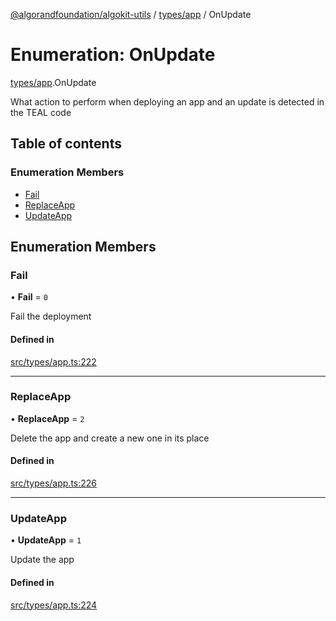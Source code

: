 [@algorandfoundation/algokit-utils](../README.md) / [types/app](../modules/types_app.md) / OnUpdate

# Enumeration: OnUpdate

[types/app](../modules/types_app.md).OnUpdate

What action to perform when deploying an app and an update is detected in the TEAL code

## Table of contents

### Enumeration Members

- [Fail](types_app.OnUpdate.md#fail)
- [ReplaceApp](types_app.OnUpdate.md#replaceapp)
- [UpdateApp](types_app.OnUpdate.md#updateapp)

## Enumeration Members

### Fail

• **Fail** = ``0``

Fail the deployment

#### Defined in

[src/types/app.ts:222](https://github.com/algorandfoundation/algokit-utils-ts/blob/main/src/types/app.ts#L222)

___

### ReplaceApp

• **ReplaceApp** = ``2``

Delete the app and create a new one in its place

#### Defined in

[src/types/app.ts:226](https://github.com/algorandfoundation/algokit-utils-ts/blob/main/src/types/app.ts#L226)

___

### UpdateApp

• **UpdateApp** = ``1``

Update the app

#### Defined in

[src/types/app.ts:224](https://github.com/algorandfoundation/algokit-utils-ts/blob/main/src/types/app.ts#L224)
